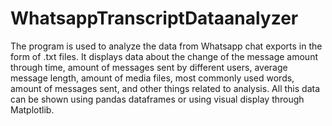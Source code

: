 # WhatsappTranscriptDataanalyzer
 The program is used to analyze the data from Whatsapp chat exports in the form of .txt files. It displays data about the change of the message amount through time, amount of messages sent by different users, average message length, amount of media files, most commonly used words, amount of messages sent, and other things related to analysis. All this data can be shown using pandas dataframes or using visual display through Matplotlib.
